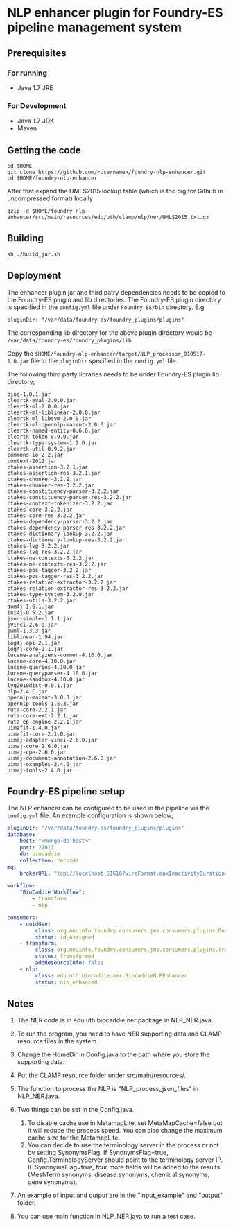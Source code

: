 # NLP enhancer plugin for Foundry-ES pipeline management system 

## Prerequisites

### For running

* Java 1.7 JRE

### For Development

* Java 1.7 JDK
* Maven 

Getting the code
----------------

    cd $HOME
    git clone https://github.com/<username>/foundry-nlp-enhancer.git
    cd $HOME/foundry-nlp-enhancer

After that expand the UMLS2015 lookup table (which is too big for Github in uncompressed format) locally

    gzip -d $HOME/foundry-nlp-enhancer/src/main/resources/edu/uth/clamp/nlp/ner/UMLS2015.txt.gz

Building
--------

    sh ./build_jar.sh


Deployment
----------

The enhancer plugin jar and third patry dependencies needs to be copied to the Foundry-ES plugin and lib directories.
The Foundry-ES plugin directory is specified in the `config.yml` file under `Foundry-ES/bin` directory. E.g.

    pluginDir: "/var/data/foundry-es/foundry_plugins/plugins"

The corresponding lib directory for the above plugin directory would be `/var/data/foundry-es/foundry_plugins/lib`.

Copy the  `$HOME/foundry-nlp-enhancer/target/NLP_processor_010517-1.0.jar` file to the `pluginDir` specified in the 
`config.yml` file. 


The following third party libraries needs to be under Foundry-ES plugin lib directory;

    bioc-1.0.1.jar
    cleartk-eval-2.0.0.jar
    cleartk-ml-2.0.0.jar
    cleartk-ml-liblinear-2.0.0.jar
    cleartk-ml-libsvm-2.0.0.jar
    cleartk-ml-opennlp-maxent-2.0.0.jar
    cleartk-named-entity-0.6.6.jar
    cleartk-token-0.9.0.jar
    cleartk-type-system-1.2.0.jar
    cleartk-util-0.9.2.jar
    commons-io-2.2.jar
    context-2012.jar
    ctakes-assertion-3.2.1.jar
    ctakes-assertion-res-3.2.1.jar
    ctakes-chunker-3.2.2.jar
    ctakes-chunker-res-3.2.2.jar
    ctakes-constituency-parser-3.2.2.jar
    ctakes-constituency-parser-res-3.2.2.jar
    ctakes-context-tokenizer-3.2.2.jar
    ctakes-core-3.2.2.jar
    ctakes-core-res-3.2.2.jar
    ctakes-dependency-parser-3.2.2.jar
    ctakes-dependency-parser-res-3.2.2.jar
    ctakes-dictionary-lookup-3.2.2.jar
    ctakes-dictionary-lookup-res-3.2.2.jar
    ctakes-lvg-3.2.2.jar
    ctakes-lvg-res-3.2.2.jar
    ctakes-ne-contexts-3.2.2.jar
    ctakes-ne-contexts-res-3.2.2.jar
    ctakes-pos-tagger-3.2.2.jar
    ctakes-pos-tagger-res-3.2.2.jar
    ctakes-relation-extractor-3.2.2.jar
    ctakes-relation-extractor-res-3.2.2.jar
    ctakes-type-system-3.2.0.jar
    ctakes-utils-3.2.2.jar
    dom4j-1.6.1.jar
    ini4j-0.5.2.jar
    json-simple-1.1.1.jar
    jVinci-2.6.0.jar
    jwnl-1.3.3.jar
    liblinear-1.94.jar
    log4j-api-2.1.jar
    log4j-core-2.1.jar
    lucene-analyzers-common-4.10.0.jar
    lucene-core-4.10.0.jar
    lucene-queries-4.10.0.jar
    lucene-queryparser-4.10.0.jar
    lucene-sandbox-4.10.0.jar
    lvg2010dist-0.0.1.jar
    nlp-2.4.C.jar
    opennlp-maxent-3.0.3.jar
    opennlp-tools-1.5.3.jar
    ruta-core-2.2.1.jar
    ruta-core-ext-2.2.1.jar
    ruta-ep-engine-2.2.1.jar
    uimafit-1.4.0.jar
    uimafit-core-2.1.0.jar
    uimaj-adapter-vinci-2.6.0.jar
    uimaj-core-2.6.0.jar
    uimaj-cpe-2.6.0.jar
    uimaj-document-annotation-2.6.0.jar
    uimaj-examples-2.4.0.jar
    uimaj-tools-2.4.0.jar


Foundry-ES pipeline setup
-------------------------

The NLP enhancer can be configured to be used in the pipeline via the `config.yml` file. An example 
configuration is shown below;


```YAML
pluginDir: "/var/data/foundry-es/foundry_plugins/plugins"
database:
    host: "<mongo-db-host>"
    port: 27017
    db: biocaddie
    collection: records
mq:
    brokerURL: "tcp://localhost:61616?wireFormat.maxInactivityDuration=0"

workflow:
    "BioCaddie Workflow":
        - transform
        - nlp

consumers:
    - uuidGen:
         class: org.neuinfo.foundry.consumers.jms.consumers.plugins.DocIDAssigner
         status: id_assigned
    - transform:
         class: org.neuinfo.foundry.consumers.jms.consumers.plugins.TransformationEnhancer
         status: transformed
         addResourceInfo: false
    - nlp:
         class: edu.uth.biocaddie.ner.BiocaddieNLPEnhancer
         status: nlp_enhanced
```

Notes
-----

1. The NER code is in edu.uth.biocaddie.ner package in NLP_NER.java.

2. To run the program, you need to have NER supporting data and CLAMP resource files in the system.

3. Change the HomeDir in Config.java to the path where you store the supporting data.

4. Put the CLAMP resource folder under src/main/resources/.

5. The function to process the NLP is "NLP_process_json_files" in NLP_NER.java.

6. Two things can be set in the Config.java. 
   1) To disable cache use in MetamapLite, set MetaMapCache=false but it will reduce the process speed. You can also change the maximum cache size for the MetamapLite.
   2) You can decide to use the terminology server in the process or not by setting SynonymsFlag.
       If SynonymsFlag=true, Config.TerminologyServer should point to the terminology server IP.
       IF SynonymsFlag=true, four more fields will be added to the results (MeshTerm synonyms, disease synonyms, chemical synonyms, gene synonyms).

6. An example of input and output are in the "input_example" and "output" folder.

7. You can use main function in NLP_NER.java to run a test case.
